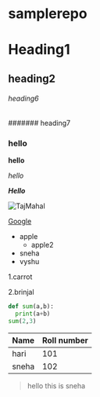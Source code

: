 # samplerepo

# Heading1
## heading2
###### heading6
####### heading7

<h3>hello</h3>

**hello**

*hello*

***Hello***

![TajMahal](https://upload.wikimedia.org/wikipedia/commons/1/1d/Taj_Mahal_%28Edited%29.jpeg)

[Google](https://www.google.com/?client=safari)


- apple
  - apple2
- sneha
- vyshu

1.carrot

2.brinjal

```python
def sum(a,b):
  print(a+b)
sum(2,3)
```
Name|Roll number
----|--------------
hari|101
sneha|102

> hello this is sneha
